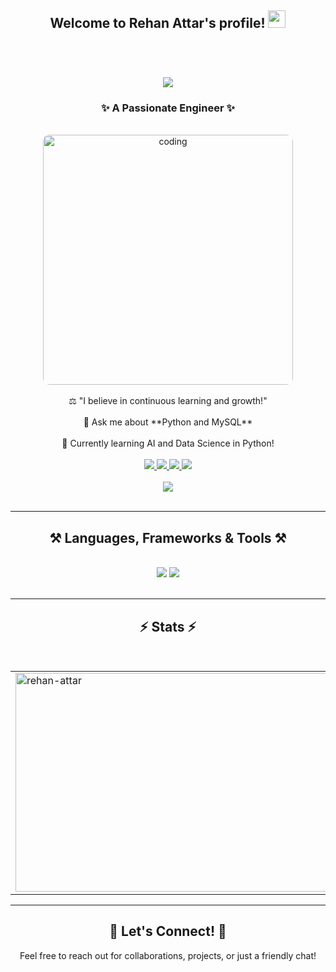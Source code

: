 <h2 align="center">
  Welcome to Rehan Attar's profile! 
  <img src="https://media.giphy.com/media/hvRJCLFzcasrR4ia7z/giphy.gif" width="28">
</h2>
<br/>

<h1 align="center">
    <img src="https://readme-typing-svg.herokuapp.com/?font=Righteous&size=35&center=true&vCenter=true&width=500&height=70&duration=4000&lines=Hi+There!+👋;+I'm+Rehan+Attar!;" />
</h1>

<h3 align="center">✨ A Passionate Engineer ✨</h3>
<br/>

<div align="center">
  <img alt="coding" width="400" src="https://user-images.githubusercontent.com/55389276/140866485-8fb1c876-9a8f-4d6a-98dc-08c4981eaf70.gif" style="border-radius: 10px;">
</div>
<br/>

<div align="center">
  ⚖️ "I believe in continuous learning and growth!" <br>
  <br/>
  💬 Ask me about **Python and MySQL**
</div>
<br/>

<div align="center">
  🌱 Currently learning AI and Data Science in Python!
</div>

<br/>

<div align="center"> 
  <a href="mailto:rehanattar6541@gmail.com">
    <img src="https://img.shields.io/badge/Gmail-333333?style=for-the-badge&logo=gmail&logoColor=red" />
  </a>
  <a href="https://linkedin.com/in/rehan-attar-46a872256" target="_blank">
    <img src="https://img.shields.io/badge/LinkedIn-0077B5?style=for-the-badge&logo=linkedin&logoColor=white" />
  </a>
  <a href="" target="_blank">
     <img src="https://img.shields.io/badge/Portfolio-FF5722?style=for-the-badge&logo=todoist&logoColor=white" />
  </a>
  <a href="https://www.instagram.com/rehaan.attar6541?igsh=bWJvdmRIN2I3ZDVq" target="_blank">
     <img src="https://img.shields.io/badge/Instagram-E4405F?style=for-the-badge&logo=instagram&logoColor=white" />
  </a>
</div>

<br/>

<div align="center">
  <img align="center" src="https://visitor-badge.laobi.icu/badge?page_id=Rehan6541.Rehan6541" />
</div>

<br/>
<hr/>

<h2 align="center">⚒️ Languages, Frameworks & Tools ⚒️</h2>
<br/>
<div align="center">
    <img src="https://skillicons.dev/icons?i=html,css,vscode,github,figma,git,c,cpp" />
    <img src="https://skillicons.dev/icons?i=java,python,javascript,mongodb,mysql" /><br>
</div>

<br/>
<hr/>
<h2 align="center">⚡ Stats ⚡</h2>
<br/>

<div align="center">
  <table>
    <tr>
      <td>
        <img align="left" src="https://github-readme-stats.vercel.app/api/top-langs/?username=Rehan6541&show_icons=true&locale=en&layout=compact&hide_border=true&custom_title=Top%20Languages&langs_count=5&theme=radical" alt="rehan-attar" width="700" height="350" />
      </td>
      <td>
        <img align="center" src="https://github-readme-stats.vercel.app/api?username=Rehan6541&show_icons=true&locale=en&hide_border=true&theme=radical" alt="rehan-attar" width="700" height="350" />
      </td>
      <td>
        <img align="right" src="https://github-readme-streak-stats.herokuapp.com/?user=Rehan6541&theme=radical" alt="rehan-attar" width="700" height="350" />
      </td>
    </tr>
  </table>
</div>
<hr/>
<div align="center">
  <h2>🌟 Let's Connect! 🌟</h2>
  <p>Feel free to reach out for collaborations, projects, or just a friendly chat!</p>
</div>

<br/>

